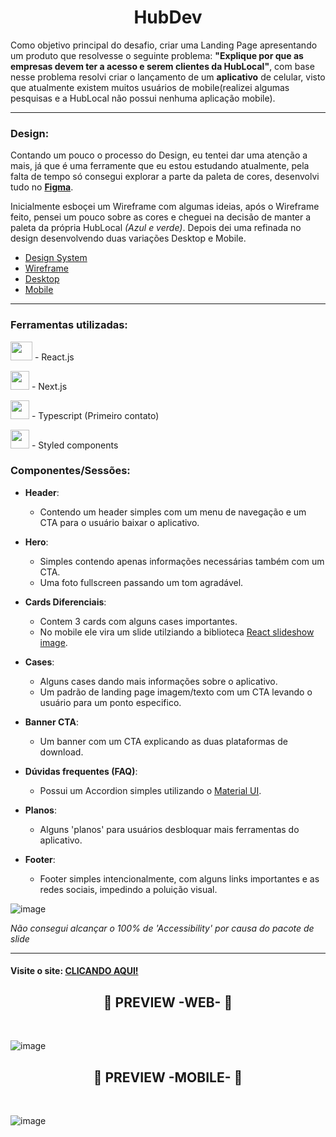 <h1 align="center">HubDev</h1>

Como objetivo principal do desafio, criar uma Landing Page apresentando um produto que resolvesse o seguinte problema: **"Explique por que as empresas devem ter a acesso e serem clientes da HubLocal"**, com base nesse problema resolvi criar o lançamento de um **aplicativo** de celular, visto que atualmente existem muitos usuários de mobile(realizei algumas pesquisas e a HubLocal não possui nenhuma aplicação mobile).

---

### Design:

Contando um pouco o processo do Design, eu tentei dar uma atenção a mais, já que é uma ferramente que eu estou estudando atualmente, pela falta de tempo só consegui explorar a parte da paleta de cores, desenvolvi tudo no **[Figma](https://www.figma.com/)**.

Inicialmente esboçei um Wireframe com algumas ideias, após o Wireframe feito, pensei um pouco sobre as cores e cheguei na decisão de manter a paleta da própria HubLocal *(Azul e verde)*. Depois dei uma refinada no design desenvolvendo duas variações Desktop e Mobile.

- [Design System](https://www.figma.com/file/3iFu3cgQkr8nFGU38HQCwD/HubDev---RocketSeat?node-id=50%3A2379)
- [Wireframe](https://www.figma.com/file/3iFu3cgQkr8nFGU38HQCwD/HubDev---RocketSeat?node-id=50%3A3)
- [Desktop](https://www.figma.com/file/3iFu3cgQkr8nFGU38HQCwD/HubDev---RocketSeat?node-id=0%3A1)
- [Mobile](https://www.figma.com/file/3iFu3cgQkr8nFGU38HQCwD/HubDev---RocketSeat?node-id=50%3A283)

---

### Ferramentas utilizadas:

<p class="row">
  <p> <img src="https://daniel-vinicius.gallerycdn.vsassets.io/extensions/daniel-vinicius/code-snipptes-reactjs-pt-br/0.5.0/1610479284868/Microsoft.VisualStudio.Services.Icons.Default" width="35px" height="30px"> - React.js </p>
  <p> <img src="https://camo.githubusercontent.com/92ec9eb7eeab7db4f5919e3205918918c42e6772562afb4112a2909c1aaaa875/68747470733a2f2f6173736574732e76657263656c2e636f6d2f696d6167652f75706c6f61642f76313630373535343338352f7265706f7369746f726965732f6e6578742d6a732f6e6578742d6c6f676f2e706e67" width="30px"> - Next.js </p>
  <p> <img src="https://miro.medium.com/max/816/1*mn6bOs7s6Qbao15PMNRyOA.png" width="30px"> - Typescript (Primeiro contato)</p>
  <p> <img src="https://avatars.githubusercontent.com/u/20658825?s=200&v=4" width="30px"> - Styled components </p>
</p> 

### Componentes/Sessões: 
 - **Header**:
    - Contendo um header simples com um menu de navegação e um CTA para o usuário baixar o aplicativo.
    
 - **Hero**:
    - Simples contendo apenas informações necessárias também com um CTA.
    - Uma foto fullscreen passando um tom agradável.
    
 - **Cards Diferenciais**:
    - Contem 3 cards com alguns cases importantes.
    - No mobile ele vira um slide utilziando a biblioteca [React slideshow image](https://www.npmjs.com/package/react-responsive-carousel).
    
 - **Cases**:
    - Alguns cases dando mais informações sobre o aplicativo.
    - Um padrão de landing page imagem/texto com um CTA levando o usuário para um ponto especifico.
    
 - **Banner CTA**:
    - Um banner com um CTA explicando as duas plataformas de download.
    
 - **Dúvidas frequentes (FAQ)**:
     - Possui um Accordion simples utilizando o [Material UI](https://v4.mui.com/pt/).
   
 - **Planos**:
     - Alguns 'planos' para usuários desbloquar mais ferramentas do aplicativo.
   
 - **Footer**:
     - Footer simples intencionalmente, com alguns links importantes e as redes sociais, impedindo a poluição visual.
   
![image](https://user-images.githubusercontent.com/69824782/149769503-de912bdc-d248-4049-9463-a2eec1e875cb.png)

*Não consegui alcançar o 100% de 'Accessibility' por causa do pacote de slide*

---

#### Visite o site: [CLICANDO AQUI!](https://hub-dev.vercel.app/)

<h2 align='center'>📌 PREVIEW -WEB- 📌</h2> </br>

![image](https://user-images.githubusercontent.com/69824782/149769993-d25c3364-df65-4d2e-87fe-6be731d8bac0.png)

<h2 align='center'>📌 PREVIEW -MOBILE- 📌</h2> </br>

![image](https://user-images.githubusercontent.com/69824782/149770155-666b2e57-8fa8-4e44-9c36-f2daa2681ca2.png)
